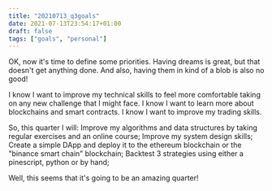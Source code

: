 ```yaml
---
title: "20210713_q3goals"
date: 2021-07-13T23:54:17+01:00
draft: false
tags: ["goals", "personal"]
---
```


OK, now it's time to define some priorities. Having dreams is great, but that doesn't get anything done. And also, having them in kind of a blob is also no good!

I know I want to improve my technical skills to feel more comfortable taking on any new challenge that I might face. 
I know I want to learn more about blockchains and smart contracts.
I know I want to improve my trading skills.

So, this quarter I will:
Improve my algorithms and data structures by taking regular exercises and an online course;
Improve my system design skills;
Create a simple DApp and deploy it to the ethereum blockchain or the "binance smart chain" blockchain;
Backtest 3 strategies using either a pinescript, python or by hand;

Well, this seems that it's going to be an amazing quarter!